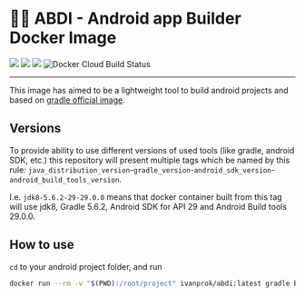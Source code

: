 # 👷🏾 ABDI - Android app Builder Docker Image
![](https://img.shields.io/badge/Android%20SDK-30-green) ![](https://img.shields.io/badge/Android%20build--tools-29.0.3-green) ![](https://img.shields.io/badge/Gradle%20version-6.7.1-green) ![Docker Cloud Build Status](https://img.shields.io/docker/cloud/build/ivanprok/abdi)

--------

This image has aimed to be a lightweight tool to build android projects and based on [gradle official image](https://hub.docker.com/_/gradle?tab=description).

## Versions
To provide ability to use different versions of used tools (like gradle, android SDK, etc.) this repository will present multiple 
tags which be named by this rule:
`java_distribution_version`-`gradle_version`-`android_sdk_version`-`android_build_tools_version`.

I.e. `jdk8-5.6.2-29-29.0.0` means that docker container built from this tag will use jdk8, Gradle 5.6.2, Android SDK for API 29 and Android Build tools 29.0.0.

## How to use
`cd` to your android project folder, and run
```bash
docker run --rm -v "$(PWD):/root/project" ivanprok/abdi:latest gradle build
```
